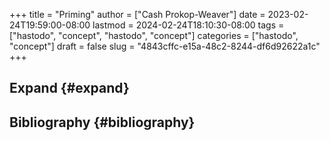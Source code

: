+++
title = "Priming"
author = ["Cash Prokop-Weaver"]
date = 2023-02-24T19:59:00-08:00
lastmod = 2024-02-24T18:10:30-08:00
tags = ["hastodo", "concept", "hastodo", "concept"]
categories = ["hastodo", "concept"]
draft = false
slug = "4843cffc-e15a-48c2-8244-df6d92622a1c"
+++

## Expand {#expand}


## Bibliography {#bibliography}

<style>.csl-entry{text-indent: -1.5em; margin-left: 1.5em;}</style><div class="csl-bib-body">
</div>
